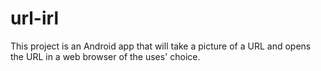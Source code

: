 # url-irl
This project is an Android app that will take a picture of a URL and opens the URL in a web browser of the uses' choice.
